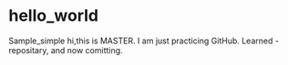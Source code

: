 # hello_world
Sample_simple
hi,this is  MASTER. I am just practicing GitHub.
Learned -repositary, and now comitting.
